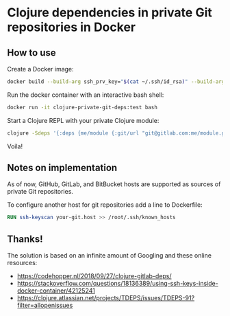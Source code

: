 # Clojure dependencies in private Git repositories in Docker

## How to use

Create a Docker image:
```bash
docker build --build-arg ssh_prv_key="$(cat ~/.ssh/id_rsa)" --build-arg ssh_pub_key="$(cat ~/.ssh/id_rsa.pub)" -t clojure-private-git-deps:test  .
```

Run the docker container with an interactive bash shell:
```bash
docker run -it clojure-private-git-deps:test bash
```

Start a Clojure REPL with your private Clojure module: 
```bash
clojure -Sdeps '{:deps {me/module {:git/url "git@gitlab.com:me/module.git" :sha "2aa1c686760cff280b7b65b825a4321bdb8de53e"}}}'
```

Voila!

## Notes on implementation

As of now, GitHub, GitLab, and BitBucket hosts are supported as sources of private Git repositories.

To configure another host for git repositories add a line to Dockerfile:
```dockerfile
RUN ssh-keyscan your-git.host >> /root/.ssh/known_hosts
```

## Thanks!

The solution is based on an infinite amount of Googling and these online resources:
- https://codehopper.nl/2018/09/27/clojure-gitlab-deps/
- https://stackoverflow.com/questions/18136389/using-ssh-keys-inside-docker-container/42125241
- https://clojure.atlassian.net/projects/TDEPS/issues/TDEPS-91?filter=allopenissues

